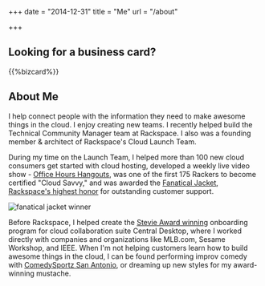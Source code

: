 +++
date = "2014-12-31"
title = "Me"
url = "/about"

+++

## Looking for a business card?

{{%bizcard%}}  

## About Me

I help connect people with the information they need to make awesome things in the cloud. I enjoy creating new teams. I recently helped build the Technical Community Manager team at Rackspace. I also was a founding member & architect of Rackspace's Cloud Launch Team.

During my time on the Launch Team, I helped more than 100 new cloud consumers get started with cloud hosting, developed a weekly live video show - [Office Hours Hangouts][3], was one of the first 175 Rackers to become certified "Cloud Savvy," and was awarded the [Fanatical Jacket, Rackspace's highest honor][2] for outstanding customer support.

<img alt="fanatical jacket winner" src="//drops.albush.com/fanjackettrans.png">

Before Rackspace, I helped create the [Stevie Award winning](http://www.centraldesktop.com/press-releases?id=68) onboarding program for cloud collaboration suite Central Desktop, where I worked directly with companies and organizations like MLB.com, Sesame Workshop, and IEEE. When I'm not helping customers learn how to build awesome things in the cloud, I can be found performing improv comedy with [ComedySportz San Antonio][1], or dreaming up new styles for my award-winning mustache.

[1]: http://cszsa.com/
[2]: https://www.youtube.com/watch?v=iOxGVJ3Zv94
[3]: https://community.rackspace.com/p/officehours
